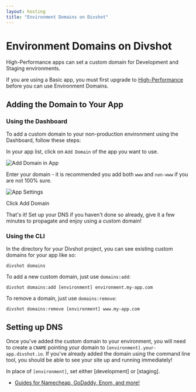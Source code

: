 ```yaml
---
layout: hosting
title: "Environment Domains on Divshot"
---
```


# Environment Domains on Divshot

<p class="lead">High-Performance apps can set a custom domain for Development and Staging environments.</p>

If you are using a Basic app, you must first upgrade to [High-Performance](/guides/high-performance) before you can use Environment Domains.

## Adding the Domain to Your App

### Using the Dashboard

To add a custom domain to your non-production environment using the Dashboard, follow these steps:

In your app list, click on `Add Domain` of the app you want to use.

<img src="{% asset_path guides/domains-app.jpg %}" alt="Add Domain in App" class="img-responsive">

Enter your domain - it is recommended you add both `www` and `non-www` if you are not 100% sure.

<img src="{% asset_path guides/app-settings-domain.jpg %}" alt="App Settings" class="img-responsive">

Click Add Domain

That's it! Set up your DNS if you haven't done so already, give it a few minutes to propagate and enjoy using a custom domain!


### Using the CLI

In the directory for your Divshot project, you can see existing custom domains for your app
like so:

    divshot domains

To add a new custom domain, just use `domains:add`:

    divshot domains:add [environment] environment.my-app.com

To remove a domain, just use `domains:remove`:

    divshot domains:remove [environment] www.my-app.com

## Setting up DNS

Once you've added the custom domain to your environment, you will need to create a `CNAME` pointing your
domain to `[environment].your-app.divshot.io`. If you've already added the domain using the command line
tool, you should be able to see your site up and running immediately!

In place of `[environment]`, set either [development] or [staging].

* [Guides for Namecheap, GoDaddy, Enom, and more!](http://docs.divshot.com/guides/domains/registrars)
